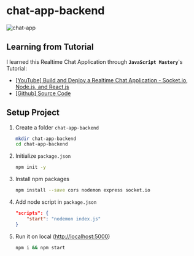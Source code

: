 # chat-app-backend

![chat-app](https://i.imgur.com/rHa5eNJ.png)

## Learning from Tutorial

I learned this Realtime Chat Application through **`JavaScript Mastery`**'s Tutorial:

* [[YouTube] Build and Deploy a Realtime Chat Application - Socket.io, Node.js, and React.js](https://www.youtube.com/watch?v=ZwFA3YMfkoc)
* [[Github] Source Code](https://github.com/adrianhajdin/project_chat_application)

## Setup Project

1. Create a folder `chat-app-backend`

    ```bash
    mkdir chat-app-backend
    cd chat-app-backend
    ```

2. Initialize `package.json`

    ```bash
    npm init -y
    ```

3. Install npm packages

    ```bash
    npm install --save cors nodemon express socket.io
    ```

4. Add node script in `package.json`

    ```json
    "scripts": {
        "start": "nodemon index.js"
    }
    ```

5. Run it on local (<http://localhost:5000>)

    ```bash
    npm i && npm start
    ```
